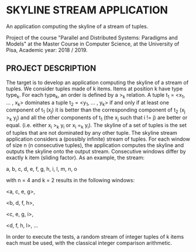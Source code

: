# SKYLINE STREAM APPLICATION
An application computing the skyline of a stream of tuples.

Project of the course "Parallel and Distributed Systems: Paradigms and Models" at the Master Course in Computer Science, at the University of Pisa, Academic year: 2018 / 2019.

## PROJECT DESCRIPTION

The target is to develop an application computing the skyline of a stream of tuples. We consider tuples made of k items. Items at position k have type type<sub>k</sub>. For each type<sub>k</sub>, an order is defined by a ><sub>k</sub> relation. A tuple t<sub>1</sub> = <x<sub>1</sub>, ... , x<sub>k</sub>> dominates a tuple t<sub>2</sub> = <y<sub>1</sub>, ... , y<sub>k</sub>> if and only if at least one component of t<sub>1</sub> (x<sub>j</sub>) it is better than the corresponding component of t<sub>2</sub> (x<sub>j</sub> ><sub>k</sub> y<sub>j</sub>) and all the other components of t<sub>1</sub> (the x<sub>j</sub> such that i != j) are better or equal. (i.e. either x<sub>i</sub> ><sub>k</sub> y<sub>i</sub> or x<sub>i</sub> =<sub>k</sub> y<sub>i</sub>). The skyline of a set of tuples is the set of tuples that are not dominated by any other tuple.
The skyline stream application considers a (possibly infinite) stream of tuples. For each window of size n (n consecutive tuples), the application computes the skyline and outputs the skyline onto the output stream. Consecutive windows differ by exactly k item (sliding factor). As an example, the stream:

a, b, c, d, e, f, g, h, i, l, m, n, o

with n = 4 and k = 2 results in the following windows:

<a, c, e, g>,

<b, d, f, h>, 

<c, e, g, i>, 

<d, f, h, l>, ...

In order to execute the tests, a random stream of integer tuples of k items each must be used, with the classical integer comparison arithmetic.
